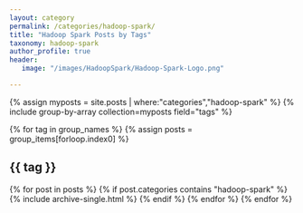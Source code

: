 ```yaml
---
layout: category
permalink: /categories/hadoop-spark/
title: "Hadoop Spark Posts by Tags"
taxonomy: hadoop-spark
author_profile: true
header:
   image: "/images/HadoopSpark/Hadoop-Spark-Logo.png"

---
```


{% assign myposts = site.posts | where:"categories","hadoop-spark" %}
{% include group-by-array collection=myposts  field="tags" %}

{% for tag in group_names %}
  {% assign posts = group_items[forloop.index0] %}
  <h2 id="{{ tag | slugify }}" class="archive__subtitle">{{ tag }}</h2>
  {% for post in posts %}
	{% if post.categories contains "hadoop-spark" %}
		{% include archive-single.html %}
	{% endif %}
  {% endfor %}
{% endfor %}


